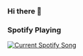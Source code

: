 ### Hi there 👋

### Spotify Playing 

<a href="https://github.com/RendixMars/Spotify-Readme">
  <img src="https://spotify-readme.vercel.app/api" alt="Current Spotify Song">
</a>
<!--
**RendixMars/rendixmars** is a ✨ _special_ ✨ repository because its `README.md` (this file) appears on your GitHub profile.

Here are some ideas to get you started:

- 🔭 I’m currently working on ...
- 🌱 I’m currently learning ...
- 👯 I’m looking to collaborate on ...
- 🤔 I’m looking for help with ...
- 💬 Ask me about ...
- 📫 How to reach me: ...
- 😄 Pronouns: ...
- ⚡ Fun fact: ...
-->
